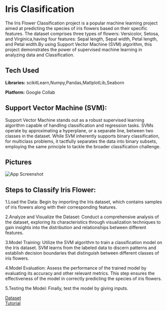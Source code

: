 
# Iris Clasification

The Iris Flower Classification project is a popular machine learning project aimed at predicting the species of iris flowers based on their specific features. The dataset comprises three types of flowers: Versicolor, Setosa, and Virginica,having four features: Sepal length, Sepal width, Petal length, and Petal width.By using Support Vector Machine (SVM) algorithm, this project demonstrates the power of supervised machine learning in analyzing data and Classification.




## Tech Used

**Libraries:** scikitLearn,Numpy,Pandas,MatlplotLib,Seaborn

**Platform:** Google Collab




## Support Vector Machine (SVM):


Support Vector Machine stands out as a robust supervised learning algorithm capable of handling classification and regression tasks. SVMs operate by approximating a hyperplane, or a separate line, between two classes in the dataset. While SVM inherently supports binary classification, for multiclass problems, it tactfully separates the data into binary subsets, employing the same principle to tackle the broader classification challenge.


## Pictures

![App Screenshot](https://blogger.googleusercontent.com/img/b/R29vZ2xl/AVvXsEimmGMPw0jM_8xjndEHLKj7Hf5fngvWFOJ6_V4jiFb-U0sCHej3aTu08htye1_BgUBGKfnszHoeI_OLLZVf6NjwaG9oDYyOqkjdjeDajd3zg8VuCLVTzDM8hO2XEnarwQeM-CLvFgAwfNX53GR_HPatNPkUH7-7FAoNgFKjw7ujB9LwW5piE8GIPLjJHw/s722/irir_flowers.png)


## Steps to Classify Iris Flower:

1.Load the Data: Begin by importing the Iris dataset, which contains samples of iris flowers along with their corresponding features.

2.Analyze and Visualize the Dataset: Conduct a comprehensive analysis of the dataset, exploring its characteristics through visualization techniques to gain insights into the distribution and relationships between different features.       

3.Model Training: Utilize the SVM algorithm to train a classification model on the Iris dataset. SVM learns from the labeled data to discern patterns and establish decision boundaries that distinguish between different classes of iris flowers.

4.Model Evaluation: Assess the performance of the trained model by evaluating its accuracy and other relevant metrics. This step ensures the effectiveness of the model in correctly predicting the species of iris flowers.

5.Testing the Model: Finally, test the model by giving inputs.

[Dataset](https://www.geeksforgeeks.org/iris-dataset/)    
[Tutorial](https://www.pycodemates.com/2022/05/iris-dataset-classification-with-python.html)

